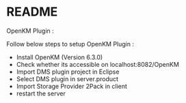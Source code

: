 # README #

OpenKM Plugin :

Follow below steps to setup OpenKM Plugin :

- Install OpenKM (Version 6.3.0)
- Check whether its accessible on localhost:8082/OpenKM
- Import DMS plugin project in Eclipse
- Select DMS plugin in server.product
- Import Storage Provider 2Pack in client
- restart the server